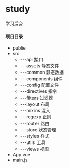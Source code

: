 # study

学习后台

#### 项目目录

- publie
- src
  - ---api	接口
  - ---assets	静态文件
  - ---common   静态数据
  - ---components	组件
  - ---config	配置文件
  - ---directives	指令
  - ---filters	过滤器
  - ---layout	布局
  - ---mixins	混入
  - ---regexp	正则
  - ---router	路由
  - ---store	状态管理
  - ---styles	样式
  - ---utils	工具
  - ---views	视图
- App.vue
- main.js

